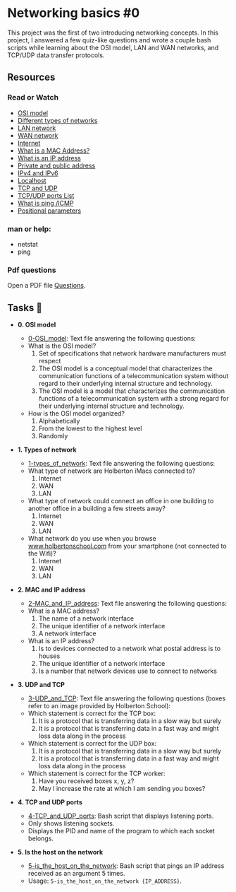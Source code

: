 # Networking basics #0

This project was the first of two introducing networking concepts. In this
project, I answered a few quiz-like questions and wrote a couple bash scripts
while learning about the OSI model, LAN and WAN networks, and TCP/UDP data
transfer protocols.

## Resources
### Read or Watch

* <a href ="https://en.wikipedia.org/wiki/OSI_model"> OSI model </a> <br>
* <a href ="https://www.lifewire.com/lans-wans-and-other-area-networks-817376"> Different types of networks</a> <br>
* <a href ="https://en.wikipedia.org/wiki/Local_area_network"> LAN network </a> <br>
* <a href ="https://en.wikipedia.org/wiki/Wide_area_network"> WAN network </a> <br>
* <a href ="https://en.wikipedia.org/wiki/Internet"> Internet </a> <br>
* <a href ="https://whatismyipaddress.com/mac-address"> What is a MAC Address? </a> <br>
* <a href ="https://www.bleepingcomputer.com/tutorials/ip-addresses-explained/">What is an IP address </a> <br>
* <a href ="https://www.iplocation.net/public-vs-private-ip-address"> Private and public address </a> <br>
* <a href ="https://www.webopedia.com/insights/ipv6-ipv4-difference/"> IPv4 and IPv6 </a> <br>
* <a href ="https://en.wikipedia.org/wiki/Localhost"> Localhost </a> <br>
* <a href ="https://www.howtogeek.com/190014/htg-explains-what-is-the-difference-between-tcp-and-udp/"> TCP and UDP </a> <br>
* <a href ="https://en.wikipedia.org/wiki/List_of_TCP_and_UDP_port_numbers"> TCP/UDP ports List </a> <br>
* <a href ="https://en.wikipedia.org/wiki/Ping_%28networking_utility%29"> What is ping /ICMP </a> <br>
* <a href ="https://wiki.bash-hackers.org/scripting/posparams"> Positional parameters </a> <br>

### man or help:
* netstat<br>
* ping

### Pdf questions

 <p>Open a PDF file <a href="media/Networking.pdf">Questions</a>.</p>

## Tasks :page_with_curl:

* **0. OSI model**
  * [0-OSI_model](./0-OSI_model): Text file answering the following questions:
  * What is the OSI model?
    1. Set of specifications that network hardware manufacturers must respect
    2. The OSI model is a conceptual model that characterizes the communication
    functions of a telecommunication system without regard to their underlying
    internal structure and technology.
    3. The OSI model is a model that characterizes the communication functions
    of a telecommunication system with a strong regard for their underlying
    internal structure and technology.
  * How is the OSI model organized?
    1. Alphabetically
    2. From the lowest to the highest level
    3. Randomly

* **1. Types of network**
  * [1-types_of_network](./1-types_of_network): Text file answering the following questions:
  * What type of network are Holberton iMacs connected to?
    1. Internet
    2. WAN
    3. LAN
  * What type of network could connect an office in one building to another
  office in a building a few streets away?
    1. Internet
    2. WAN
    3. LAN
  * What network do you use when you browse www.holbertonschool.com from your
  smartphone (not connected to the Wifi)?
    1. Internet
    2. WAN
    3. LAN

* **2. MAC and IP address**
  * [2-MAC_and_IP_address](./2-MAC_and_IP_address): Text file answering the following questions:
  * What is a MAC address?
    1. The name of a network interface
    2. The unique identifier of a network interface
    3. A network interface
  * What is an IP address?
    1. Is to devices connected to a network what postal address is to houses
    2. The unique identifier of a network interface
    3. Is a number that network devices use to connect to networks

* **3. UDP and TCP**
  * [3-UDP_and_TCP](./3-UDP_and_TCP): Text file answering the following questions
  (boxes refer to an image provided by Holberton School):
  * Which statement is correct for the TCP box:
    1. It is a protocol that is transferring data in a slow way but surely
    2. It is a protocol that is transferring data in a fast way and might loss
    data along in the process
  * Which statement is correct for the UDP box:
    1. It is a protocol that is transferring data in a slow way but surely
    2. It is a protocol that is transferring data in a fast way and might loss
    data along in the process
  * Which statement is correct for the TCP worker:
    1. Have you received boxes x, y, z?
    2. May I increase the rate at which I am sending you boxes?

* **4. TCP and UDP ports**
  * [4-TCP_and_UDP_ports](./4-TCP_and_UDP_ports): Bash script that displays listening ports.
  * Only shows listening sockets.
  * Displays the PID and name of the program to which each socket belongs.

* **5. Is the host on the network**
  * [5-is_the_host_on_the_network](./5-is_the_host_on_the_network): Bash script that
  pings an IP address received as an argument 5 times.
  * Usage: `5-is_the_host_on_the_network {IP_ADDRESS}`.

